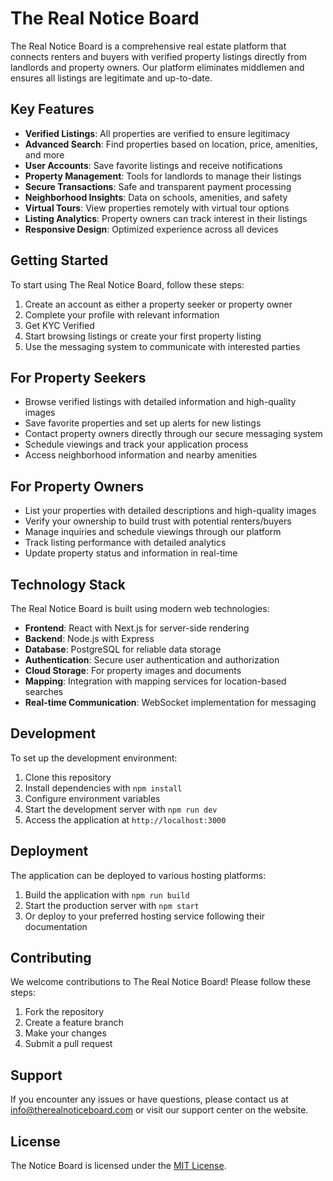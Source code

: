 # The Real Notice Board

The Real Notice Board is a comprehensive real estate platform that connects renters and buyers with verified property listings directly from landlords and property owners. Our platform eliminates middlemen and ensures all listings are legitimate and up-to-date.

## Key Features

- **Verified Listings**: All properties are verified to ensure legitimacy
- **Advanced Search**: Find properties based on location, price, amenities, and more
- **User Accounts**: Save favorite listings and receive notifications
- **Property Management**: Tools for landlords to manage their listings
- **Secure Transactions**: Safe and transparent payment processing
- **Neighborhood Insights**: Data on schools, amenities, and safety
- **Virtual Tours**: View properties remotely with virtual tour options
- **Listing Analytics**: Property owners can track interest in their listings
- **Responsive Design**: Optimized experience across all devices

## Getting Started

To start using The Real Notice Board, follow these steps:

1. Create an account as either a property seeker or property owner
2. Complete your profile with relevant information
3. Get KYC Verified
4. Start browsing listings or create your first property listing
5. Use the messaging system to communicate with interested parties

## For Property Seekers

- Browse verified listings with detailed information and high-quality images
- Save favorite properties and set up alerts for new listings
- Contact property owners directly through our secure messaging system
- Schedule viewings and track your application process
- Access neighborhood information and nearby amenities

## For Property Owners

- List your properties with detailed descriptions and high-quality images
- Verify your ownership to build trust with potential renters/buyers
- Manage inquiries and schedule viewings through our platform
- Track listing performance with detailed analytics
- Update property status and information in real-time

## Technology Stack

The Real Notice Board is built using modern web technologies:

- **Frontend**: React with Next.js for server-side rendering
- **Backend**: Node.js with Express
- **Database**: PostgreSQL for reliable data storage
- **Authentication**: Secure user authentication and authorization
- **Cloud Storage**: For property images and documents
- **Mapping**: Integration with mapping services for location-based searches
- **Real-time Communication**: WebSocket implementation for messaging

## Development

To set up the development environment:

1. Clone this repository
2. Install dependencies with `npm install`
3. Configure environment variables
4. Start the development server with `npm run dev`
5. Access the application at `http://localhost:3000`

## Deployment

The application can be deployed to various hosting platforms:

1. Build the application with `npm run build`
2. Start the production server with `npm start`
3. Or deploy to your preferred hosting service following their documentation

## Contributing

We welcome contributions to The Real Notice Board! Please follow these steps:

1. Fork the repository
2. Create a feature branch
3. Make your changes
4. Submit a pull request

## Support

If you encounter any issues or have questions, please contact us at info@therealnoticeboard.com or visit our support center on the website.

## License

The Notice Board is licensed under the [MIT License](LICENSE).
